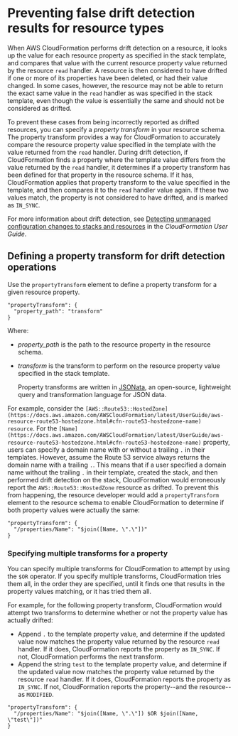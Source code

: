 # Preventing false drift detection results for resource types<a name="resource-type-model-false-drift"></a>

When AWS CloudFormation performs drift detection on a resource, it looks up the value for each resource property as specified in the stack template, and compares that value with the current resource property value returned by the resource `read` handler\. A resource is then considered to have drifted if one or more of its properties have been deleted, or had their value changed\. In some cases, however, the resource may not be able to return the exact same value in the `read` handler as was specified in the stack template, even though the value is essentially the same and should not be considered as drifted\.

To prevent these cases from being incorrectly reported as drifted resources, you can specify a *property transform* in your resource schema\. The property transform provides a way for CloudFormation to accurately compare the resource property value specified in the template with the value returned from the `read` handler\. During drift detection, if CloudFormation finds a property where the template value differs from the value returned by the `read` handler, it determines if a property transform has been defined for that property in the resource schema\. If it has, CloudFormation applies that property transform to the value specified in the template, and then compares it to the `read` handler value again\. If these two values match, the property is not considered to have drifted, and is marked as `IN_SYNC`\.

For more information about drift detection, see [Detecting unmanaged configuration changes to stacks and resources](https://docs.aws.amazon.com/AWSCloudFormation/latest/UserGuide/using-cfn-stack-drift.html) in the *CloudFormation User Guide*\.

## Defining a property transform for drift detection operations<a name="resource-type-model-false-drift-property-transform"></a>

Use the `propertyTransform` element to define a property transform for a given resource property\.

```
"propertyTransform": { 
  "property_path": "transform"
}
```

Where:
+ *property\_path* is the path to the resource property in the resource schema\.
+ *transform* is the transform to perform on the resource property value specified in the stack template\.

  Property transforms are written in [JSONata](https://docs.jsonata.org/overview.html), an open\-source, lightweight query and transformation language for JSON data\.

For example, consider the `[AWS::Route53::HostedZone](https://docs.aws.amazon.com/AWSCloudFormation/latest/UserGuide/aws-resource-route53-hostedzone.html#cfn-route53-hostedzone-name) resource`\. For the `[Name](https://docs.aws.amazon.com/AWSCloudFormation/latest/UserGuide/aws-resource-route53-hostedzone.html#cfn-route53-hostedzone-name)` property, users can specify a domain name with or without a trailing `.` in their templates\. However, assume the Route 53 service always returns the domain name with a trailing `.`\. This means that if a user specified a domain name without the trailing `.` in their template, created the stack, and then performed drift detection on the stack, CloudFormation would erroneously report the `AWS::Route53::HostedZone` resource as drifted\. To prevent this from happening, the resource developer would add a `propertyTransform` element to the resource schema to enable CloudFormation to determine if both property values were actually the same:

```
"propertyTransform": { 
  "/properties/Name": "$join([Name, \".\"])"
}
```

### Specifying multiple transforms for a property<a name="resource-type-model-false-drift-property-transform-mulitple"></a>

You can specify multiple transforms for CloudFormation to attempt by using the `$OR` operator\. If you specify multiple transforms, CloudFormation tries them all, in the order they are specified, until it finds one that results in the property values matching, or it has tried them all\.

For example, for the following property transform, CloudFormation would attempt two transforms to determine whether or not the property value has actually drifted:
+ Append `.` to the template property value, and determine if the updated value now matches the property value returned by the resource `read` handler\. If it does, CloudFormation reports the property as `IN_SYNC`\. If not, CloudFormation performs the next transform\.
+ Append the string `test` to the template property value, and determine if the updated value now matches the property value returned by the resource `read` handler\. If it does, CloudFormation reports the property as `IN_SYNC`\. If not, CloudFormation reports the property\-\-and the resource\-\-as `MODIFIED`\.

```
"propertyTransform": { 
  "/properties/Name": "$join([Name, \".\"]) $OR $join([Name, \"test\"])"
}
```
